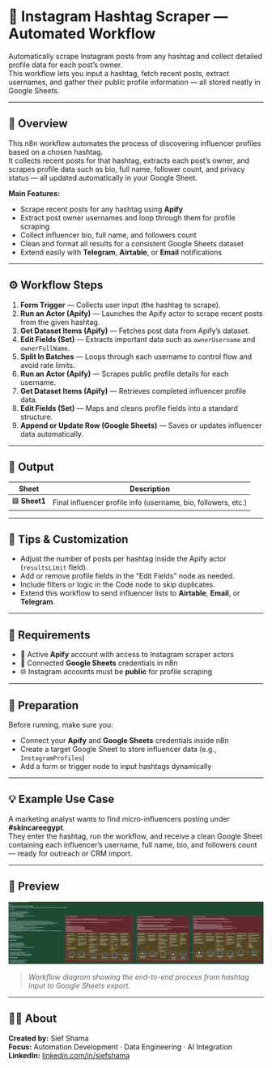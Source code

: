 # 📸 **Instagram Hashtag Scraper — Automated Workflow**

Automatically scrape Instagram posts from any hashtag and collect detailed profile data for each post’s owner.  
This workflow lets you input a hashtag, fetch recent posts, extract usernames, and gather their public profile information — all stored neatly in Google Sheets.

---

## 🚀 **Overview**

This n8n workflow automates the process of discovering influencer profiles based on a chosen hashtag.  
It collects recent posts for that hashtag, extracts each post’s owner, and scrapes profile data such as bio, full name, follower count, and privacy status — all updated automatically in your Google Sheet.

**Main Features:**
- Scrape recent posts for any hashtag using **Apify**  
- Extract post owner usernames and loop through them for profile scraping  
- Collect influencer bio, full name, and followers count  
- Clean and format all results for a consistent Google Sheets dataset  
- Extend easily with **Telegram**, **Airtable**, or **Email** notifications  

---

## ⚙️ **Workflow Steps**

1. **Form Trigger** — Collects user input (the hashtag to scrape).  
2. **Run an Actor (Apify)** — Launches the Apify actor to scrape recent posts from the given hashtag.  
3. **Get Dataset Items (Apify)** — Fetches post data from Apify’s dataset.  
4. **Edit Fields (Set)** — Extracts important data such as `ownerUsername` and `ownerFullName`.  
5. **Split In Batches** — Loops through each username to control flow and avoid rate limits.  
6. **Run an Actor (Apify)** — Scrapes public profile details for each username.  
7. **Get Dataset Items (Apify)** — Retrieves completed influencer profile data.  
8. **Edit Fields (Set)** — Maps and cleans profile fields into a standard structure.  
9. **Append or Update Row (Google Sheets)** — Saves or updates influencer data automatically.

---

## 🧩 **Output**

| Sheet | Description |
|-------|--------------|
| 🟩 **Sheet1** | Final influencer profile info (username, bio, followers, etc.) |

---

## 🧠 **Tips & Customization**

- Adjust the number of posts per hashtag inside the Apify actor (`resultsLimit` field).  
- Add or remove profile fields in the “Edit Fields” node as needed.  
- Include filters or logic in the Code node to skip duplicates.  
- Extend this workflow to send influencer lists to **Airtable**, **Email**, or **Telegram**.  

---

## 🪪 **Requirements**

- 🔑 Active **Apify** account with access to Instagram scraper actors  
- 📄 Connected **Google Sheets** credentials in n8n  
- 🌐 Instagram accounts must be **public** for profile scraping  

---

## 🧰 **Preparation**

Before running, make sure you:
- Connect your **Apify** and **Google Sheets** credentials inside n8n  
- Create a target Google Sheet to store influencer data (e.g., `InstagramProfiles`)  
- Add a form or trigger node to input hashtags dynamically  

---

## 💡 **Example Use Case**

A marketing analyst wants to find micro-influencers posting under **#skincareegypt**.  
They enter the hashtag, run the workflow, and receive a clean Google Sheet containing each influencer’s username, full name, bio, and followers count — ready for outreach or CRM import.

---

## 📸 **Preview**

<p align="center">
  <img src="../assets/instagram-hashtag-scraper-diagram.png" alt="Instagram Hashtag Scraper Workflow" width="800">
</p>

> *Workflow diagram showing the end-to-end process from hashtag input to Google Sheets export.*

---

## 👨‍💼 **About**

**Created by:** Sief Shama  
**Focus:** Automation Development · Data Engineering · AI Integration  
**LinkedIn:** [linkedin.com/in/siefshama](https://www.linkedin.com/in/siefshama/)
